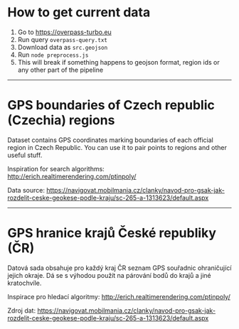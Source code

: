 # How to get current data
1. Go to https://overpass-turbo.eu
1. Run query `overpass-query.txt`
1. Download data as `src.geojson`
1. Run `node preprocess.js`
1. This will break if something happens to geojson format, region ids or any other part of the pipeline

---

# GPS boundaries of Czech republic (Czechia) regions

Dataset contains GPS coordinates marking boundaries of each official region in Czech Republic.
You can use it to pair points to regions and other useful stuff.

Inspiration for search algorithms: http://erich.realtimerendering.com/ptinpoly/

Data source: https://navigovat.mobilmania.cz/clanky/navod-pro-gsak-jak-rozdelit-ceske-geokese-podle-kraju/sc-265-a-1313623/default.aspx

---

# GPS hranice krajů České republiky (ČR)

Datová sada obsahuje pro každý kraj ČR seznam GPS souřadnic ohraničující jejich okraje.
Dá se s výhodou použít na párování bodů do krajů a jiné kratochvíle.

Inspirace pro hledací algoritmy: http://erich.realtimerendering.com/ptinpoly/

Zdroj dat: https://navigovat.mobilmania.cz/clanky/navod-pro-gsak-jak-rozdelit-ceske-geokese-podle-kraju/sc-265-a-1313623/default.aspx
